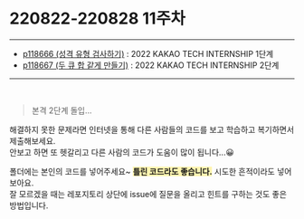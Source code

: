 # 220822-220828 11주차
---
* [p118666 (성격 유형 검사하기)](https://school.programmers.co.kr/learn/courses/30/lessons/118666) : 2022 KAKAO TECH INTERNSHIP 1단계
* [p118667 (두 큐 합 같게 만들기)](https://school.programmers.co.kr/learn/courses/30/lessons/118667) : 2022 KAKAO TECH INTERNSHIP 2단계

---  
<br>

  > 본격 2단계 돌입...  
  
  해결하지 못한 문제라면 인터넷을 통해 다른 사람들의 코드를 보고 학습하고 복기하면서 제출해보세요.  
   안보고 하면 또 헷갈리고 다른 사람의 코드가 도움이 많이 됩니다...😀   
     
   폴더에는 본인의 코드를 넣어주세요~ <span style='background-color:#fff5b1'>__틀린 코드라도 좋습니다.__</span> 시도한 흔적이라도 넣어보아요.  
   잘 모르겠을 때는 레포지토리 상단에 issue에 질문을 올리고 힌트를 구하는 것도 좋은 방법입니다.

<br>
